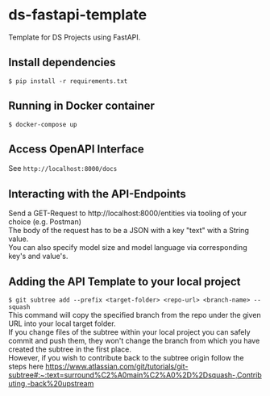 # ds-fastapi-template
Template for DS Projects using FastAPI.  

## Install dependencies

`$ pip install -r requirements.txt`

## Running in Docker container

`$ docker-compose up`

## Access OpenAPI Interface

See `http://localhost:8000/docs`

## Interacting with the API-Endpoints

Send a GET-Request to http://localhost:8000/entities via tooling of your choice (e.g. Postman)  
The body of the request has to be a JSON with a key "text" with a String value.  
You can also specify model size and model language via corresponding key's and value's.

## Adding the API Template to your local project

`$ git subtree add --prefix <target-folder> <repo-url> <branch-name> --squash`  
This command will copy the specified branch from the repo under the given URL into your local target folder.  
If you change files of the subtree within your local project you can safely commit and push them, they won't change 
the branch from which you have created the subtree in the first place.  
However, if you wish to contribute back to the subtree origin follow the steps here https://www.atlassian.com/git/tutorials/git-subtree#:~:text=surround%C2%A0main%C2%A0%2D%2Dsquash-,Contributing,-back%20upstream
